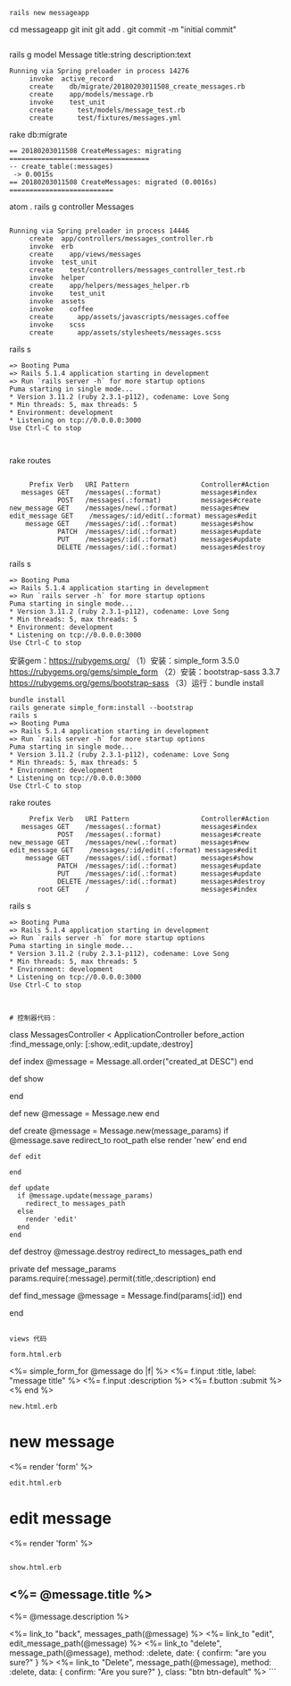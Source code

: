 ```
rails new messageapp
```
cd messageapp
git init
git add .
git commit -m "initial commit"
```
```
rails g model Message title:string description:text
```
Running via Spring preloader in process 14276
     invoke  active_record
     create    db/migrate/20180203011508_create_messages.rb
     create    app/models/message.rb
     invoke    test_unit
     create      test/models/message_test.rb
     create      test/fixtures/messages.yml

 ```
 rake db:migrate
 ```
== 20180203011508 CreateMessages: migrating ===================================
-- create_table(:messages)
  -> 0.0015s
== 20180203011508 CreateMessages: migrated (0.0016s) ==========================

```
atom .
rails g controller Messages
```

Running via Spring preloader in process 14446
     create  app/controllers/messages_controller.rb
     invoke  erb
     create    app/views/messages
     invoke  test_unit
     create    test/controllers/messages_controller_test.rb
     invoke  helper
     create    app/helpers/messages_helper.rb
     invoke    test_unit
     invoke  assets
     invoke    coffee
     create      app/assets/javascripts/messages.coffee
     invoke    scss
     create      app/assets/stylesheets/messages.scss
```
rails s
```
=> Booting Puma
=> Rails 5.1.4 application starting in development
=> Run `rails server -h` for more startup options
Puma starting in single mode...
* Version 3.11.2 (ruby 2.3.1-p112), codename: Love Song
* Min threads: 5, max threads: 5
* Environment: development
* Listening on tcp://0.0.0.0:3000
Use Ctrl-C to stop



```
rake routes
```

     Prefix Verb   URI Pattern                  Controller#Action
   messages GET    /messages(.:format)          messages#index
            POST   /messages(.:format)          messages#create
new_message GET    /messages/new(.:format)      messages#new
edit_message GET    /messages/:id/edit(.:format) messages#edit
    message GET    /messages/:id(.:format)      messages#show
            PATCH  /messages/:id(.:format)      messages#update
            PUT    /messages/:id(.:format)      messages#update
            DELETE /messages/:id(.:format)      messages#destroy
```
rails s
```
=> Booting Puma
=> Rails 5.1.4 application starting in development
=> Run `rails server -h` for more startup options
Puma starting in single mode...
* Version 3.11.2 (ruby 2.3.1-p112), codename: Love Song
* Min threads: 5, max threads: 5
* Environment: development
* Listening on tcp://0.0.0.0:3000
Use Ctrl-C to stop
```
安装gem：https://rubygems.org/
（1）安装：simple_form 3.5.0
https://rubygems.org/gems/simple_form
（2）安装：bootstrap-sass 3.3.7
https://rubygems.org/gems/bootstrap-sass
（3）运行：bundle install
```
bundle install
rails generate simple_form:install --bootstrap
rails s
=> Booting Puma
=> Rails 5.1.4 application starting in development
=> Run `rails server -h` for more startup options
Puma starting in single mode...
* Version 3.11.2 (ruby 2.3.1-p112), codename: Love Song
* Min threads: 5, max threads: 5
* Environment: development
* Listening on tcp://0.0.0.0:3000
Use Ctrl-C to stop
```
rake routes
```
     Prefix Verb   URI Pattern                  Controller#Action
   messages GET    /messages(.:format)          messages#index
            POST   /messages(.:format)          messages#create
new_message GET    /messages/new(.:format)      messages#new
edit_message GET    /messages/:id/edit(.:format) messages#edit
    message GET    /messages/:id(.:format)      messages#show
            PATCH  /messages/:id(.:format)      messages#update
            PUT    /messages/:id(.:format)      messages#update
            DELETE /messages/:id(.:format)      messages#destroy
       root GET    /                            messages#index
```       
rails s
```
=> Booting Puma
=> Rails 5.1.4 application starting in development
=> Run `rails server -h` for more startup options
Puma starting in single mode...
* Version 3.11.2 (ruby 2.3.1-p112), codename: Love Song
* Min threads: 5, max threads: 5
* Environment: development
* Listening on tcp://0.0.0.0:3000
Use Ctrl-C to stop



# 控制器代码：
```
class MessagesController < ApplicationController
  before_action :find_message,only: [:show,:edit,:update,:destroy]


  def index
    @message = Message.all.order("created_at DESC")
  end

  def show

  end

  def new
    @message = Message.new
  end

  def create
    @message = Message.new(message_params)
    if @message.save
      redirect_to root_path
    else
      render 'new'
    end
  end

    def edit

    end

    def update
      if @message.update(message_params)
        redirect_to messages_path
      else
        render 'edit'
      end
    end

   def destroy
     @message.destroy
     redirect_to messages_path
   end

  private
   def message_params
      params.require(:message).permit(:title,:description)
   end

   def find_message
     @message = Message.find(params[:id])
end

end
```

views 代码

form.html.erb
```
<%= simple_form_for @message do |f| %>
<%= f.input :title, label: "message title" %>
<%= f.input :description %>
<%= f.button :submit %>
<% end %>
```
new.html.erb
```
<h1>new message</h1>

<%= render 'form' %>
```
edit.html.erb
```
<h1>edit message</h1>

<%= render 'form' %>
```

show.html.erb
```
<h2><%= @message.title %></h2>
<p><%= @message.description %></p>
<!-- add a poster at timestamp -->
<%= link_to "back", messages_path(@message) %>
<%= link_to "edit", edit_message_path(@message) %>
<%= link_to "delete", message_path(@message), method: :delete, date: { confirm: "are you sure?" } %>
<%= link_to "Delete", message_path(@message), method: :delete, data: { confirm: "Are you sure?" }, class: "btn btn-default" %>
```

